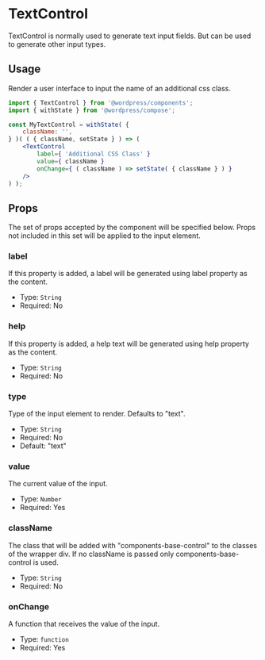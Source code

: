 # TextControl

TextControl is normally used to generate text input fields. But can be used to generate other input types.


## Usage

Render a user interface to input the name of an additional css class.

```jsx
import { TextControl } from '@wordpress/components';
import { withState } from '@wordpress/compose';

const MyTextControl = withState( {
	className: '',
} )( ( { className, setState } ) => ( 
	<TextControl
		label={ 'Additional CSS Class' }
		value={ className }
		onChange={ ( className ) => setState( { className } ) }
	/>
) );
```

## Props

The set of props accepted by the component will be specified below.
Props not included in this set will be applied to the input element.

### label

If this property is added, a label will be generated using label property as the content.

- Type: `String`
- Required: No

### help

If this property is added, a help text will be generated using help property as the content.

- Type: `String`
- Required: No

### type

Type of the input element to render. Defaults to "text".

- Type: `String`
- Required: No
- Default: "text"

### value

The current value of the input.

- Type: `Number`
- Required: Yes

### className

The class that will be added with "components-base-control" to the classes of the wrapper div.
If no className is passed only components-base-control is used.

- Type: `String`
- Required: No

### onChange

A function that receives the value of the input.

- Type: `function`
- Required: Yes
